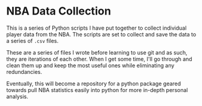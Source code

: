 NBA Data Collection
===

This is a series of Python scripts I have put together to collect individual player data from the NBA. The scripts are set to collect and save the data to a series of `.csv` files.

These are a series of files I wrote before learning to use git and as such, they are iterations of each other. When I get some time, I'll go through and clean them up and keep the most useful ones while eliminating any redundancies.

Eventually, this will become a repository for a python package geared towards pull NBA statistics easily into python for more in-depth personal analysis.